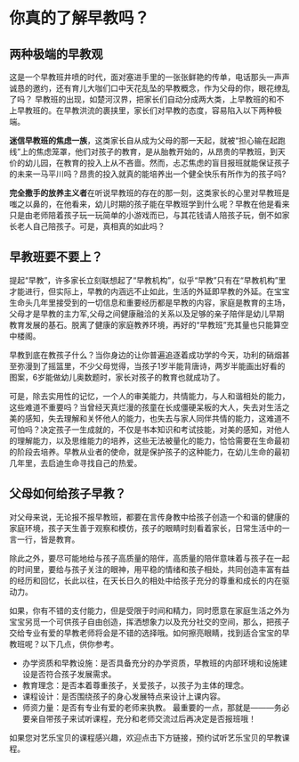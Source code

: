 # 你真的了解早教吗？

## 两种极端的早教观

这是一个早教班井喷的时代，面对塞进手里的一张张鲜艳的传单，电话那头一声声诚恳的邀约，还有育儿大咖们口中天花乱坠的早教概念，作为父母的你，眼花缭乱了吗？
早教班的出现，如楚河汉界，把家长们自动分成两大类，上早教班的和不上早教班的。在早教洪流的裹挟里，家长们对早教的态度，容易陷入以下两种极端。

**迷信早教班的焦虑一族**，这类家长自从成为父母的那一天起，就被“担心输在起跑线”上的焦虑笼罩，他们对孩子的教育，是从胎教开始的，从昂贵的早教班，到天价的幼儿园，在教育的投入上从不吝啬。然而，忐忑焦虑的盲目报班就能保证孩子的未来一马平川吗？昂贵的投入就真的能培养出一个健全快乐有所作为的孩子吗?

**完全撒手的放养主义者**在听说早教班的存在的那一刻，这类家长的心里对早教班是嗤之以鼻的，在他看来，幼儿时期的孩子能在早教班学到什么呢？早教在他是看来只是由老师陪着孩子玩一玩简单的小游戏而已，与其花钱请人陪孩子玩，倒不如家长老人自己陪孩子。可是，真相真的如此吗？

## 早教班要不要上？

提起“早教”，许多家长立刻联想起了“早教机构”，似乎“早教”只有在“早教机构”里才能进行，但实际上，早教的内涵远不止如此，生活的外延即早教的外延。在宝宝生命头几年里接受到的一切信息和重要经历都是早教的内容，家庭是教育的主场，父母才是早教的主力军,父母之间健康融洽的关系以及足够的亲子陪伴是幼儿早期教育发展的基石。脱离了健康的家庭教养环境，再好的“早教班”充其量也只能算空中楼阁。

早教到底在教孩子什么？当你身边的让你普遍追逐着成功学的今天，功利的硝烟甚至弥漫到了摇篮里，不少父母觉得，当孩子1岁半能背唐诗，两岁半能画出好看的图案，6岁能做幼儿奥数题时，家长对孩子的教育也就成功了。

可是，除去实用性的记忆，一个人的审美能力，共情能力，与人和谐相处的能力，这些难道不重要吗？当曾经天真烂漫的孩童在长成僵硬呆板的大人，失去对生活之美的感知，失去理解和关怀他人的能力，也失去与家人同伴共情的能力，这难道不可怕吗？决定孩子一生成就的，不仅是书本知识和考试技能，对美的感知，对他人的理解能力，以及思维能力的培养，这些无法被量化的能力，恰恰需要在生命最初的阶段去培养。早教从业者的使命，就是保护孩子的这种能力，在幼儿生命的最初几年里，去启迪生命寻找自己的热爱。

## 父母如何给孩子早教？
对父母来说，无论报不报早教班，都要在言传身教中给孩子创造一个和谐的健康的家庭环境，孩子天生善于观察和模仿，孩子的眼睛时刻看着家长，日常生活中的一言一行，皆是教育。

除此之外，要尽可能地给与孩子高质量的陪伴，高质量的陪伴意味着与孩子在一起的时间里，要给与孩子关注的眼神，用平稳的情绪和孩子相处，共同创造丰富有益的经历和回忆，长此以往，在天长日久的相处中给孩子充分的尊重和成长的内在驱动力。

如果，你有不错的支付能力，但是受限于时间和精力，同时愿意在家庭生活之外为宝宝另觅一个可供孩子自由创造，挥洒想象力以及充分社交的空间，那么，把孩子交给专业有爱的早教老师将会是不错的选择哦。如何擦亮眼睛，找到适合宝宝的早教班呢？以下几点，供你参考。

- 办学资质和早教设施：是否具备充分的办学资质，早教班的内部环境和设施建设是否符合孩子发展需求。
- 教育理念：是否本着尊重孩子，关爱孩子，以孩子为主体的理念。
- 课程设计：是否围绕孩子的身心发展特点来设计上课内容。
- 师资力量：是否有专业有爱的老师来执教。
最重要的一点，那就是———务必要亲自带孩子来试听课程，充分和老师交流过后再决定是否报班哦！


如果您对艺乐宝贝的课程感兴趣，欢迎点击下方链接，预约试听艺乐宝贝的早教课程。

